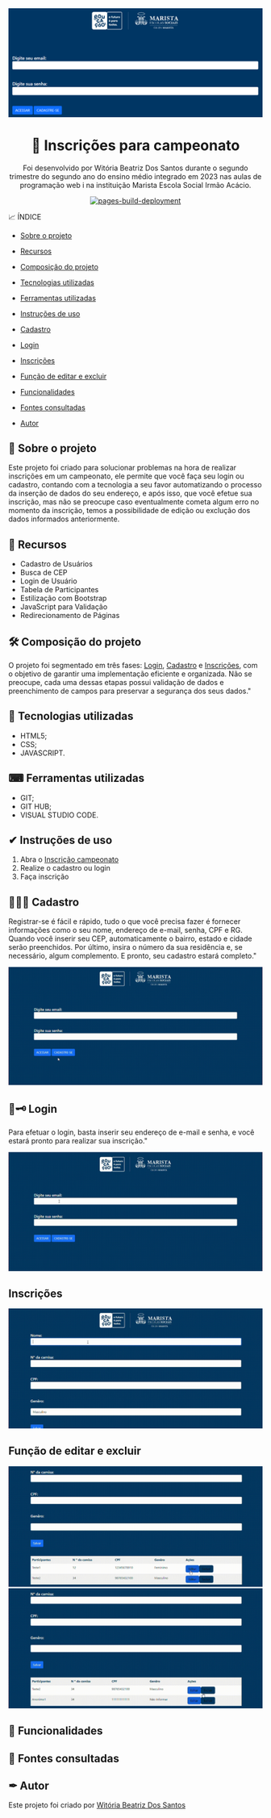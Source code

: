 
  <img src="imgs/capa1.png" align="center" />
</a>
<h1 align="center">🥇 Inscrições para campeonato </h1>
<p align="center"> Foi desenvolvido por Witória Beatriz Dos Santos durante o segundo trimestre do segundo ano do ensino médio integrado em 2023 nas aulas de programação web i na instituição Marista Escola Social Irmão Acácio.
<p align="center">
  <a href="https://github.com/Witoriabeatriz/Cadastro-versao-final/actions/workflows/pages/pages-build-deployment"><img src="https://github.com/Witoriabeatriz/Cadastro-versao-final/actions/workflows/pages/pages-build-deployment/badge.svg" alt="pages-build-deployment"></a>
</p>
  

📈 ÍNDICE

* [Sobre o projeto](https://github.com/Witoriabeatriz/Cadastro-versao-final#-sobre-o-projeto)
  
* [Recursos](https://github.com/Witoriabeatriz/Cadastro-versao-final#-recursos)

* [Composição do projeto](https://github.com/Witoriabeatriz/Cadastro-versao-final#%EF%B8%8F-composi%C3%A7%C3%A3o-do-projeto)  

* [Tecnologias utilizadas](https://github.com/Witoriabeatriz/Cadastro-versao-final#-tecnologias-utilizadas)

* [Ferramentas utilizadas](https://github.com/Witoriabeatriz/Cadastro-versao-final#-ferramentas-utilizadas)

* [Instruções de uso](https://github.com/Witoriabeatriz/Cadastro-versao-final#-instru%C3%A7%C3%B5es-de-uso)
  
* [Cadastro](https://github.com/Witoriabeatriz/Cadastro-versao-final#1-cadastro)  
* [Login](https://github.com/Witoriabeatriz/Cadastro-versao-final#2-login)  
* [Inscrições](https://github.com/Witoriabeatriz/Cadastro-versao-final#3-inscri%C3%A7%C3%B5es)  
* [Função de editar e excluir](https://github.com/Witoriabeatriz/Cadastro-versao-final#4-fun%C3%A7%C3%A3o-de-editar-e-excluir)  
 * [Funcionalidades](https://github.com/Witoriabeatriz/Cadastro-versao-final#-funcionalidades)

* [Fontes consultadas](https://github.com/Witoriabeatriz/Cadastro-versao-final#-fontes-consultadas)  

* [Autor](https://github.com/Witoriabeatriz/Cadastro-versao-final#-autor)  

 

## 📌 Sobre o projeto 
Este projeto foi criado para solucionar problemas na hora de realizar inscrições em um campeonato, ele permite que você faça seu login ou cadastro, contando com a tecnologia a seu favor automatizando o processo da inserção de dados do seu endereço,  e após isso, que você efetue sua inscrição, mas não se preocupe caso eventualmente cometa algum erro no momento da inscrição, temos a possibilidade de edição ou exclução dos dados informados anteriormente.

## 📝 Recursos
* Cadastro de Usuários
* Busca de CEP
* Login de Usuário
* Tabela de Participantes
* Estilização com Bootstrap
* JavaScript para Validação
* Redirecionamento de Páginas 

## 🛠️ Composição do projeto 
O projeto foi segmentado em três fases: [Login](https://github.com/Witoriabeatriz/Cadastro-versao-final#2-login), [Cadastro](https://github.com/Witoriabeatriz/Cadastro-versao-final#1-cadastro) e [Inscrições](https://github.com/Witoriabeatriz/Cadastro-versao-final#3-inscri%C3%A7%C3%B5es), com o objetivo de garantir uma implementação eficiente e organizada. Não se preocupe, cada uma dessas etapas possui validação de dados e preenchimento de campos para preservar a segurança dos seus dados."

## 🤖 Tecnologias utilizadas  
- HTML5;
- CSS;
- JAVASCRIPT.
  
## ⌨ Ferramentas utilizadas  
- GIT; 
- GIT HUB;
- VISUAL STUDIO CODE.
  
## ✔ Instruções de uso
1. Abra o [Inscrição campeonato](https://witoriabeatriz.github.io/Cadastro-versao-final/)  
2. Realize o cadastro ou login  
3. Faça inscrição 

## 👩🏻‍💻 Cadastro 

Registrar-se é fácil e rápido, tudo o que você precisa fazer é fornecer informações como o seu nome, endereço de e-mail, senha, CPF e RG. Quando você inserir seu CEP, automaticamente o bairro, estado e cidade serão preenchidos. Por último, insira o número da sua residência e, se necessário, algum complemento. E pronto, seu cadastro estará completo."  

<img src="imgs/cadastro.gif">  


## 🔑🗝️ Login  

Para efetuar o login, basta inserir seu endereço de e-mail e senha, e você estará pronto para realizar sua inscrição."

<img src="imgs/login.gif">  

## Inscrições

<img src="imgs/inscricao.gif"> 

## Função de editar e excluir
<img src="imgs/editar.gif">  

<img src="imgs/excluir.gif">

## 👾 Funcionalidades

## 🔗 Fontes consultadas
  


## ✒ Autor
Este projeto foi criado por [Witória Beatriz Dos Santos](https://github.com/Witoriabeatriz)
